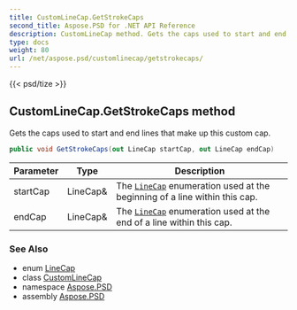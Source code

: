 ```yaml
---
title: CustomLineCap.GetStrokeCaps
second_title: Aspose.PSD for .NET API Reference
description: CustomLineCap method. Gets the caps used to start and end lines that make up this custom cap
type: docs
weight: 80
url: /net/aspose.psd/customlinecap/getstrokecaps/
---
```

{{< psd/tize >}}
## CustomLineCap.GetStrokeCaps method

Gets the caps used to start and end lines that make up this custom cap.

```csharp
public void GetStrokeCaps(out LineCap startCap, out LineCap endCap)
```

| Parameter | Type | Description |
| --- | --- | --- |
| startCap | LineCap& | The [`LineCap`](../../linecap/) enumeration used at the beginning of a line within this cap. |
| endCap | LineCap& | The [`LineCap`](../../linecap/) enumeration used at the end of a line within this cap. |

### See Also

* enum [LineCap](../../linecap/)
* class [CustomLineCap](../)
* namespace [Aspose.PSD](../../customlinecap/)
* assembly [Aspose.PSD](../../../)


